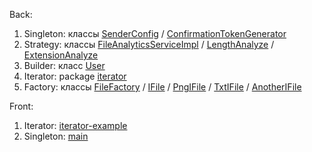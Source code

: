 Back: </br>
   1. Singleton: классы [SenderConfig](https://github.com/Ainur08/architecture/blob/master/Architecture/src/main/java/ru/itis/architecture/configs/SenderConfig.java) / [ConfirmationTokenGenerator](https://github.com/Ainur08/architecture/blob/master/Architecture/src/main/java/ru/itis/architecture/generators/ConfirmationTokenGenerator.java) </br>
   2. Strategy: классы [FileAnalyticsServiceImpl](https://github.com/Ainur08/architecture/blob/master/Architecture/src/main/java/ru/itis/architecture/services/impl/FileAnalyticsServiceImpl.java) / [LengthAnalyze](https://github.com/Ainur08/architecture/blob/master/Architecture/src/main/java/ru/itis/architecture/services/impl/LengthAnalyze.java) / [ExtensionAnalyze](https://github.com/Ainur08/architecture/blob/master/Architecture/src/main/java/ru/itis/architecture/services/impl/ExtensionAnalyze.java) </br>
   3. Builder: класс [User](https://github.com/Ainur08/architecture/blob/master/Architecture/src/main/java/ru/itis/architecture/models/User.java) </br>
   4. Iterator: package [iterator](https://github.com/Ainur08/architecture/tree/master/Architecture/src/main/java/ru/itis/architecture/iterator)</br>
   5. Factory: классы [FileFactory](https://github.com/Ainur08/architecture/blob/master/Architecture/src/main/java/ru/itis/architecture/models/FileFactory.java) / [IFile](https://github.com/Ainur08/architecture/blob/master/Architecture/src/main/java/ru/itis/architecture/models/IFile.java) / [PngIFile](https://github.com/Ainur08/architecture/blob/master/Architecture/src/main/java/ru/itis/architecture/models/PngIFile.java) / [TxtIFile](https://github.com/Ainur08/architecture/blob/master/Architecture/src/main/java/ru/itis/architecture/models/TxtIFile.java) / [AnotherIFile](https://github.com/Ainur08/architecture/blob/master/Architecture/src/main/java/ru/itis/architecture/models/AnotherIFile.java)</br>

 
 Front:
 
   1. Iterator: [iterator-example](https://github.com/Ainur08/architecture/blob/master/Front/js/iterator-example.js)
   2. Singleton: [main](https://github.com/Ainur08/architecture/blob/master/Front/js/main.js)

